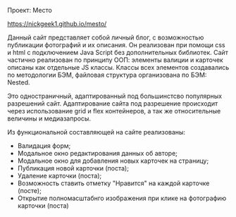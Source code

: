 Проект: Место

https://nickgeek1.github.io/mesto/

Данный сайт представляет собой личный блог, с возможностью публикации фотографий и их описания.
Он реализован при помощи css и html с подключением Java Script без дополнительных библиотек.
Сайт частично реализован по принципу ООП: элементы валиции и карточек описаны как отдельные JS классы.
Классы всех элементов создавались по методологии БЭМ, файловая структура организована по БЭМ: Nested.

Это одностраничный, адаптированный под большинстсво популярных разрешений сайт.
Адаптирование сайта под разрешение происходит через использование grid и flex контейнеров, а так же относительные величины и медиазапросы.

Из функциональной составляющей на сайте реализованы:
- Валидация форм;
- Модальное окно редактирования данных об авторе;
- Модальное окно для добавления новых карточек на страницу;
- Публикация новой карточки (поста);
- Удаление карточки (поста);
- Возможность ставить отметку "Нравится" на каждой карточке (посте);
- Открытие полномасштабнго изображения при клике на фотографию карточки (поста)
